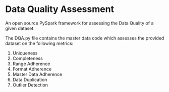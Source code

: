 # Data Quality Assessment
An open source PySpark framework for assessing the Data Quality of a given dataset.

The DQA.py file contains the master data code which assesses the provided dataset on the following metrics:
1. Uniqueness
2. Completeness
3. Range Adherence
4. Format Adherence
5. Master Data Adherence
6. Data Duplication
7. Outlier Detection
